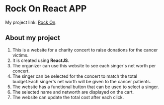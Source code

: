 # Rock On React APP


My project link: [Rock On](https://epic-elion-a7f545.netlify.app/).

## About my project
<ol>
    <li>This is a website for a charity concert to raise donations for the cancer victims.</li>
    <li>It is created using <b>ReactJS</b>.</li>
    <li>The organizer can use this website to see each singer's net worth per concert.</li>
    <li>The singer can be selected for the concert to match the total budget.Each singer's net worth will be given to the cancer patients.
    <li>The website has a functional button that can be used to select a singer.</li>
    <li>The selected name and networth are displayed on the cart.</li>
    <li>The website can update the total cost after each click.</li>
</ol>